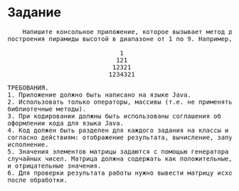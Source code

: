 <h1>Задание</h1>

<pre>    Напишите консольное приложение, которое вызывает метод для
построения пирамиды высотой в диапазоне от 1 по 9. Например, для высоты = 4:

                              1
                             121
                            12321
                           1234321
</pre>

<pre>ТРЕБОВАНИЯ.
1. Приложение должно быть написано на языке Java.
2. Использовать только операторы, массивы (т.е. не применять
библиотечные методы).
3. При кодировании должны быть использованы соглашения об
оформлении кода для языка Java.
4. Код должен быть разделен для каждого задания на классы и пакеты
согласно действиям: отображение результата, вычисление, запуск на
исполнение.
5. Значения элементов матрицы задаются с помощью генератора
случайных чисел. Матрица должна содержать как положительные, так
и отрицательные значения.
6. Для проверки результата работы нужно вывести матрицу исходную и
после обработки.</pre>
